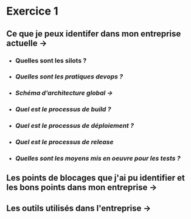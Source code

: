 # Exercice 1

## Ce que je peux identifer dans mon entreprise actuelle →

- ### Quelles sont les silots ?

- ### _Quelles sont les pratiques devops ?_

- ### _Schéma d'architecture global →_

- ### _Quel est le processus de build ?_

- ### _Quel est le processus de déploiement ?_

- ### _Quel est le processus de release_

- ### _Quelles sont les moyens mis en oeuvre pour les tests ?_

## Les points de blocages que j'ai pu identifier et les bons points dans mon entreprise →

## Les outils utilisés dans l'entreprise →

